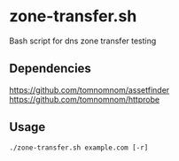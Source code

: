 # zone-transfer.sh
Bash script for dns zone transfer testing

## Dependencies
https://github.com/tomnomnom/assetfinder
https://github.com/tomnomnom/httprobe

## Usage
```./zone-transfer.sh example.com [-r]```

